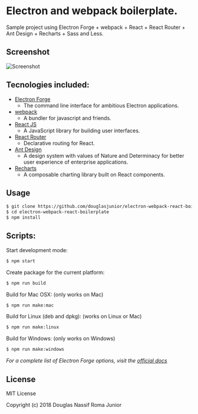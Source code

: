 # Electron and webpack boilerplate.

Sample project using Electron Forge + webpack + React + React Router + Ant Design + Recharts + Sass and Less.

## Screenshot

![Screenshot](https://raw.githubusercontent.com/douglasjunior/electron-webpack-react-boilerplate/master/screenshot/screen.png)

## Tecnologies included:

- [Electron Forge](https://electronforge.io/)
    - The command line interface for ambitious Electron applications.
- [webpack](https://webpack.js.org/)
    - A bundler for javascript and friends.
- [React JS](https://reactjs.org/)
    - A JavaScript library for building user interfaces.
- [React Router](https://reacttraining.com/react-router/)
    - Declarative routing for React.
- [Ant Design](https://ant.design/)
    - A design system with values of Nature and Determinacy for better user experience of enterprise applications.
- [Recharts](http://recharts.org/)
    - A composable charting library built on React components.

## Usage

```bash
$ git clone https://github.com/douglasjunior/electron-webpack-react-boilerplate.git
$ cd electron-webpack-react-boilerplate
$ npm install
```

## Scripts:

Start development mode:
```bash
$ npm start
```

Create package for the current platform:
```bash
$ npm run build
```

Build for Mac OSX: (only works on Mac)
```bash
$ npm run make:mac
```

Build for Linux (deb and dpkg): (works on Linux or Mac)
```bash
$ npm run make:linux
```

Build for Windows: (only works on Windows)
```bash
$ npm run make:windows
```

_For a complete list of *Electron Forge* options, visit the [official docs](https://github.com/electron-userland/electron-forge#usage)_

## License

MIT License

Copyright (c) 2018 Douglas Nassif Roma Junior
